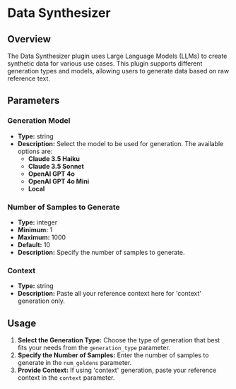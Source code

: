 # Data Synthesizer

## Overview

The Data Synthesizer plugin uses Large Language Models (LLMs) to create synthetic data for various use cases. This plugin supports different generation types and models, allowing users to generate data based on raw reference text.

## Parameters

### Generation Model

- **Type:** string
- **Description:** Select the model to be used for generation. The available options are:
  - **Claude 3.5 Haiku**
  - **Claude 3.5 Sonnet**
  - **OpenAI GPT 4o**
  - **OpenAI GPT 4o Mini**
  - **Local**

### Number of Samples to Generate

- **Type:** integer
- **Minimum:** 1
- **Maximum:** 1000
- **Default:** 10
- **Description:** Specify the number of samples to generate.

### Context

- **Type:** string
- **Description:** Paste all your reference context here for 'context' generation only.

## Usage

1. **Select the Generation Type:** Choose the type of generation that best fits your needs from the `generation_type` parameter.
2. **Specify the Number of Samples:** Enter the number of samples to generate in the `num_goldens` parameter.
3. **Provide Context:** If using 'context' generation, paste your reference context in the `context` parameter.
